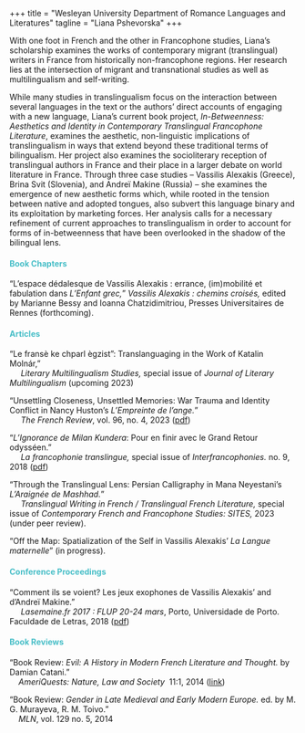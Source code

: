 +++
title = "Wesleyan University Department of Romance Languages and Literatures"
tagline = "Liana Pshevorska"
+++

With one foot in French and the other in Francophone studies, Liana’s scholarship examines the works of contemporary migrant (translingual) writers in France from historically non-francophone regions.  Her research lies at the intersection of migrant and transnational studies as well as multilingualism and self-writing.


While many studies in translingualism focus on the interaction between several languages in the text or the authors’ direct accounts of engaging with a new language, Liana’s current book project, *In-Betweenness: Aesthetics and Identity in Contemporary Translingual Francophone Literature*, examines the aesthetic, non-linguistic implications of translingualism in ways that extend beyond these traditional terms of bilingualism. Her project also examines the socioliterary reception of translingual authors in France and their place in a larger debate on world literature in France. Through three case studies – Vassilis Alexakis (Greece), Brina Svit (Slovenia), and Andreï Makine (Russia) – she examines the emergence of new aesthetic forms which, while rooted in the tension between native and adopted tongues, also subvert this language binary and its exploitation by marketing forces. Her analysis calls for a necessary refinement of current approaches to translingualism in order to account for forms of in-betweenness that have been overlooked in the shadow of the bilingual lens.



#### <span style="color:#47bec7">Book Chapters</span>

“L’espace dédalesque de Vassilis Alexakis : errance, (im)mobilité et fabulation dans *L’Enfant grec,*” *Vassilis Alexakis : chemins croisés,* edited by Marianne Bessy and Ioanna Chatzidimitriou, Presses Universitaires de Rennes (forthcoming).


#### <span style="color:#47bec7">Articles</span>

“Le fransè ke chparl ègzist”: Translanguaging in the Work of Katalin Molnár,”      
    &nbsp;&nbsp;&nbsp;&nbsp; *Literary Multilingualism Studies,* special issue of *Journal of Literary Multilingualism* (upcoming 2023)

“Unsettling Closeness, Unsettled Memories: War Trauma and Identity Conflict in Nancy Huston’s *L’Empreinte de l’ange.*”      
    &nbsp;&nbsp;&nbsp;&nbsp; *The French Review*, vol. 96, no. 4, 2023 ([pdf]( https://muse.jhu.edu/pub/1/article/888168/pdf ))

“*L’Ignorance de Milan Kundera*: Pour en finir avec le Grand Retour odysséen.”     
    &nbsp;&nbsp;&nbsp;&nbsp; *La francophonie translingue,* special issue of *Interfrancophonies.* no. 9, 2018 ([pdf]( http://interfrancophonies.org/images/pdf/numero-9/1_IF9_2018_PHSEVORSKAYA.pdf ))

“Through the Translingual Lens: Persian Calligraphy in Mana Neyestani’s *L’Araignée de Mashhad.*”        
    &nbsp;&nbsp;&nbsp;&nbsp; *Translingual Writing in French / Translingual French Literature,* special issue of *Contemporary French and Francophone Studies: SITES,* 2023 (under peer review).

“Off the Map: Spatialization of the Self in Vassilis Alexakis’ *La Langue maternelle*” (in progress).


#### <span style="color:#47bec7">Conference Proceedings</span>


“Comment ils se voient? Les jeux exophones de Vassilis Alexakis’ and d’Andreï Makine.”       
    &nbsp;&nbsp;&nbsp;&nbsp; *Lasemaine.fr 2017 : FLUP 20-24 mars*, Porto, Universidade de Porto. Faculdade de Letras, 2018 ([pdf]( http://ler.letras.up.pt/uploads/ficheiros/16124.pdf ))


#### <span style="color:#47bec7">Book Reviews</span>

“Book Review: *Evil: A History in Modern French Literature and Thought.* by Damian Catani.”    
    &nbsp;&nbsp;&nbsp;&nbsp;*AmeriQuests: Nature, Law and Society*&nbsp; 11:1, 2014 ([link]( http://www.ameriquests.org/index.php/ameriquests/article/view/3924 )) 

“Book Review: *Gender in Late Medieval and Early Modern Europe.* ed. by M. G. Murayeva, R. M. Toivo.”   
    &nbsp;&nbsp;&nbsp;&nbsp;*MLN*, vol. 129 no. 5, 2014
